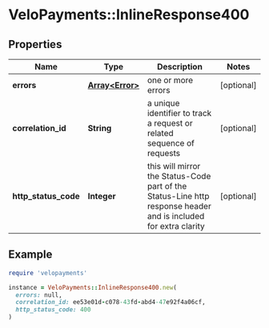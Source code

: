 # VeloPayments::InlineResponse400

## Properties

| Name | Type | Description | Notes |
| ---- | ---- | ----------- | ----- |
| **errors** | [**Array&lt;Error&gt;**](Error.md) | one or more errors | [optional] |
| **correlation_id** | **String** | a unique identifier to track a request or related sequence of requests | [optional] |
| **http_status_code** | **Integer** | this will mirror the Status-Code part of the Status-Line http response header and is included for extra clarity | [optional] |

## Example

```ruby
require 'velopayments'

instance = VeloPayments::InlineResponse400.new(
  errors: null,
  correlation_id: ee53e01d-c078-43fd-abd4-47e92f4a06cf,
  http_status_code: 400
)
```

